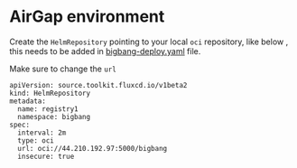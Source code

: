 # AirGap environment

Create the `HelmRepository`  pointing to your local `oci` repository, like below , this needs to be added in [bigbang-deploy.yaml](bigbang-deploy.yaml) file.

Make sure to change the `url`

```
apiVersion: source.toolkit.fluxcd.io/v1beta2
kind: HelmRepository
metadata:
  name: registry1
  namespace: bigbang
spec:
  interval: 2m
  type: oci
  url: oci://44.210.192.97:5000/bigbang
  insecure: true
```